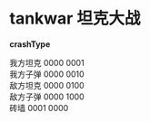 # tankwar 坦克大战


**crashType**  
 
我方坦克    0000 0001  
我方子弹    0000 0010  
敌方坦克    0000 0100  
敌方子弹    0000 1000  
砖墙        0001 0000
